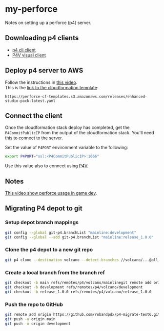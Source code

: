 # my-perforce

Notes on setting up a perforce (p4) server.

## Downloading p4 clients
* [p4 cli client](https://portal.perforce.com/s/downloads?product=Helix%20Command-Line%20Client%20%28P4%29)
* [P4V visual client](https://portal.perforce.com/s/downloads?product=Helix%20Visual%20Client%20%28P4V%29)

## Deploy p4 server to AWS
Follow the instructions in [this video](https://youtu.be/gLSc9Qpe_ww?si=eSGZHU9ZLWGoPvZ4).  
This is the [link to the cloudformation template](https://perforce-cf-templates.s3.amazonaws.com/releases/enhanced-studio-pack-latest.yaml):
```
https://perforce-cf-templates.s3.amazonaws.com/releases/enhanced-studio-pack-latest.yaml
```

## Connect the client
Once the cloudformation stack deploy has completed, get the `P4CommitPublicIP` from the output of the cloudformation stack. You'll need this to connect to the server.

Set the value of `P4PORT` environment variable to the following:
```bash
export P4PORT="ssl:<P4CommitPublicIP>:1666"
```

Use this value also to connect using [P4V](https://portal.perforce.com/s/downloads?product=Helix%20Visual%20Client%20%28P4V%29).  


## Notes
[This video show perforce usage in game dev](https://youtu.be/4uuI5C5XNoQ?si=GnISrpYcIrzfSX85).  

## Migrating P4 depot to git

### Setup depot branch mappings
```bash
git config --global git-p4.branchList "mainline:development"
git config --global --add git-p4.branchList "mainline:release_1.0.0"
```

### Clone the p4 depot to a new git repo
```bash
git p4 clone --destination volcano --detect-branches //volcano/...@all
```

### Create a local branch from the branch ref
```bash
git checkout -b main refs/remotes/p4/volcano/mainlinegit remote add origin https://github.com/robandpdx/p4-migrate-test7.git
git checkout -b development refs/remotes/p4/volcano/development
git checkout -b release_1.0.0 refs/remotes/p4/volcano/release_1.0.0
```

### Push the repo to GitHub
```bash
git remote add origin https://github.com/robandpdx/p4-migrate-test6.git
git push -u origin main
git push -u origin development
```


